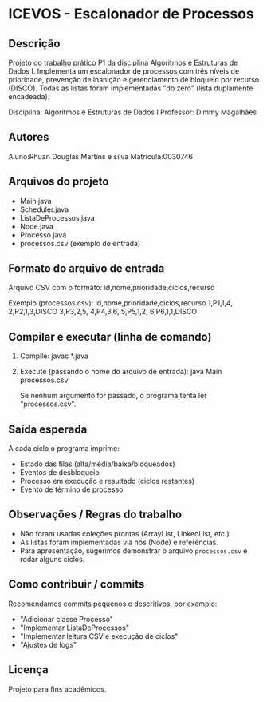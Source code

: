 # ICEVOS - Escalonador de Processos

Descrição
---------
Projeto do trabalho prático P1 da disciplina Algoritmos e Estruturas de Dados I.
Implementa um escalonador de processos com três níveis de prioridade, prevenção
de inanição e gerenciamento de bloqueio por recurso (DISCO). Todas as listas
foram implementadas "do zero" (lista duplamente encadeada).

Disciplina: Algoritmos e Estruturas de Dados I
Professor: Dimmy Magalhães 

Autores
-------
Aluno:Rhuan Douglas Martins e silva
Matrícula:0030746

Arquivos do projeto
-------------------
- Main.java
- Scheduler.java
- ListaDeProcessos.java
- Node.java
- Processo.java
- processos.csv (exemplo de entrada)

Formato do arquivo de entrada
-----------------------------
Arquivo CSV com o formato:
id,nome,prioridade,ciclos,recurso

Exemplo (processos.csv):
id,nome,prioridade,ciclos,recurso
1,P1,1,4,
2,P2,1,3,DISCO
3,P3,2,5,
4,P4,3,6,
5,P5,1,2,
6,P6,1,1,DISCO

Compilar e executar (linha de comando)
--------------------------------------
1. Compile:
   javac *.java

2. Execute (passando o nome do arquivo de entrada):
   java Main processos.csv

   Se nenhum argumento for passado, o programa tenta ler "processos.csv".

Saída esperada
--------------
A cada ciclo o programa imprime:
- Estado das filas (alta/média/baixa/bloqueados)
- Eventos de desbloqueio
- Processo em execução e resultado (ciclos restantes)
- Evento de término de processo

Observações / Regras do trabalho
-------------------------------
- Não foram usadas coleções prontas (ArrayList, LinkedList, etc.).
- As listas foram implementadas via nós (Node) e referências.
- Para apresentação, sugerimos demonstrar o arquivo `processos.csv` e rodar alguns ciclos.

Como contribuir / commits
-------------------------
Recomendamos commits pequenos e descritivos, por exemplo:
- "Adicionar classe Processo"
- "Implementar ListaDeProcessos"
- "Implementar leitura CSV e execução de ciclos"
- "Ajustes de logs"

Licença
-------
Projeto para fins acadêmicos.

